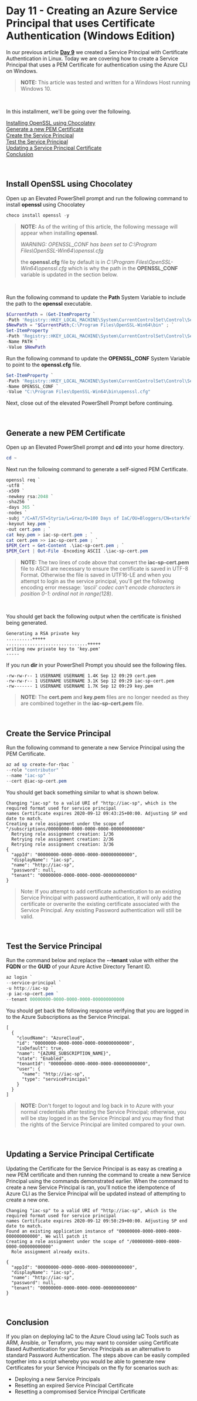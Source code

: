 # Day 11 - Creating an Azure Service Principal that uses Certificate Authentication (Windows Edition)

In our previous article **[Day 9](https://github.com/starkfell/100DaysOfIaC/blob/master/articles/day.9.creating.a.service.principal.cert.auth.linux.md)** we created a Service Principal with Certificate Authentication in Linux. Today we are covering how to create a Service Principal that uses a PEM Certificate for authentication using the Azure CLI on Windows.

> **NOTE:** This article was tested and written for a Windows Host running Windows 10.

<br />

In this installment, we'll be going over the following.

[Installing OpenSSL using Chocolatey](#install-openssl-using-chocolatey)<br />
[Generate a new PEM Certificate](#generate-a-new-pem-certificate)<br />
[Create the Service Principal](#create-the-service-principal)<br />
[Test the Service Principal](#test-the-service-principal)<br />
[Updating a Service Principal Certificate](#updating-a-service-principal-certificate)<br />
[Conclusion](#conclusion)<br />

<br />

## Install OpenSSL using Chocolatey

Open up an Elevated PowerShell prompt and run the following command to install **openssl** using Chocolatey

```powershell
choco install openssl -y
```

> **NOTE:** As of the writing of this article, the following message will appear when installing **openssl**.<br />
>
> *WARNING: OPENSSL_CONF has been set to C:\Program Files\OpenSSL-Win64\openssl.cfg*<br />
>
> the **openssl.cfg** file by default is in *C:\Program Files\OpenSSL-Win64\openssl.cfg* which is why the path in the **OPENSSL_CONF** variable is updated in the section below.

<br />

Run the following command to update the **Path** System Variable to include the path to the **openssl** executable.

```powershell
$CurrentPath = (Get-ItemProperty `
-Path 'Registry::HKEY_LOCAL_MACHINE\System\CurrentControlSet\Control\Session Manager\Environment' -Name PATH).path ; `
$NewPath = "$CurrentPath;C:\Program Files\OpenSSL-Win64\bin" ; `
Set-ItemProperty `
-Path 'Registry::HKEY_LOCAL_MACHINE\System\CurrentControlSet\Control\Session Manager\Environment' `
-Name PATH `
-Value $NewPath
```

Run the following command to update the **OPENSSL_CONF** System Variable to point to the **openssl.cfg** file.

```powershell
Set-ItemProperty `
-Path 'Registry::HKEY_LOCAL_MACHINE\System\CurrentControlSet\Control\Session Manager\Environment' `
-Name OPENSSL_CONF `
-Value "C:\Program Files\OpenSSL-Win64\bin\openssl.cfg"
```

Next, close out of the elevated PowerShell Prompt before continuing.

<br />

## Generate a new PEM Certificate

Open up an Elevated PowerShell prompt and **cd** into your home directory.

```powershell
cd ~
```

Next run the following command to generate a self-signed PEM Certificate.

```powershell
openssl req `
-utf8 `
-x509 `
-newkey rsa:2048 `
-sha256 `
-days 365 `
-nodes `
-subj "/C=AT/ST=Styria/L=Graz/O=100 Days of IaC/OU=Bloggers/CN=starkfell.github.io" `
-keyout key.pem `
-out cert.pem ; `
cat key.pem > iac-sp-cert.pem ; `
cat cert.pem >> iac-sp-cert.pem ; `
$PEM_Cert = Get-Content .\iac-sp-cert.pem ; `
$PEM_Cert | Out-File -Encoding ASCII .\iac-sp-cert.pem
```

> **NOTE:** The two lines of code above that convert the **iac-sp-cert.pem** file to ASCII are necessary to ensure the certificate is saved in UTF-8 Format. Otherwise the file is saved in UTF16-LE and when you attempt to login as the service principal, you'll get the following encoding error message: *'ascii' codec can't encode characters in position 0-1: ordinal not in range(128)*.

<br />

You should get back the following output when the certificate is finished being generated.

```console
Generating a RSA private key
..........+++++
...............................+++++
writing new private key to 'key.pem'
-----
```

If you run **dir** in your PowerShell Prompt you should see the following files.

```console
-rw-rw-r-- 1 USERNAME USERNAME 1.4K Sep 12 09:29 cert.pem
-rw-rw-r-- 1 USERNAME USERNAME 3.1K Sep 12 09:29 iac-sp-cert.pem
-rw------- 1 USERNAME USERNAME 1.7K Sep 12 09:29 key.pem
```

> **NOTE:** The **cert.pem** and **key.pem** files are no longer needed as they are combined together in the **iac-sp-cert.pem** file.

<br />

## Create the Service Principal

Run the following command to generate a new Service Principal using the PEM Certificate.

```powershell
az ad sp create-for-rbac `
--role "contributor" `
--name "iac-sp" `
--cert @iac-sp-cert.pem
```

You should get back something similar to what is shown below.

```console
Changing "iac-sp" to a valid URI of "http://iac-sp", which is the required format used for service principal
names Certificate expires 2020-09-12 09:43:25+00:00. Adjusting SP end date to match.
Creating a role assignment under the scope of "/subscriptions/00000000-0000-0000-0000-000000000000"
  Retrying role assignment creation: 1/36
  Retrying role assignment creation: 2/36
  Retrying role assignment creation: 3/36
{
  "appId": "00000000-0000-0000-0000-000000000000",
  "displayName": "iac-sp",
  "name": "http://iac-sp",
  "password": null,
  "tenant": "00000000-0000-0000-0000-000000000000"
}
```

> Note: If you attempt to add certificate authentication to an existing Service Principal with password authentication, it will only add the certificate or overwrite the existing certificate associated with the Service Principal. Any existing Password authentication will still be valid.

<br />

## Test the Service Principal

Run the command below and replace the **--tenant** value with either the **FQDN** or the **GUID** of your Azure Active Directory Tenant ID.

```powershell
az login `
--service-principal `
-u http://iac-sp `
-p iac-sp-cert.pem `
--tenant 00000000-0000-0000-0000-000000000000
```

You should get back the following response verifying that you are logged in to the Azure Subscriptions as the Service Principal.

```console
[
  {
    "cloudName": "AzureCloud",
    "id": "00000000-0000-0000-0000-000000000000",
    "isDefault": true,
    "name": "{AZURE_SUBSCRIPTION_NAME}",
    "state": "Enabled",
    "tenantId": "00000000-0000-0000-0000-000000000000",
    "user": {
      "name": "http://iac-sp",
      "type": "servicePrincipal"
    }
  }
]
```

> **NOTE:** Don't forget to logout and log back in to Azure with your normal credentials after testing the Service Principal; otherwise, you will be stay logged in as the Service Principal and you may find that the rights of the Service Principal are limited compared to your own.

<br />

## Updating a Service Principal Certificate

Updating the Certificate for the Service Principal is as easy as creating a new PEM certificate and then running the command to create a new Service Principal using the commands demonstrated earlier. When the command to create a new Service Principal is ran, you'll notice the idempotence of Azure CLI as the Service Principal will be updated instead of attempting to create a new one.

```console
Changing "iac-sp" to a valid URI of "http://iac-sp", which is the required format used for service principal
names Certificate expires 2020-09-12 09:50:29+00:00. Adjusting SP end date to match.
Found an existing application instance of "00000000-0000-0000-0000-000000000000". We will patch it
Creating a role assignment under the scope of "/00000000-0000-0000-0000-000000000000"
  Role assignment already exits.

{
  "appId": "00000000-0000-0000-0000-000000000000",
  "displayName": "iac-sp",
  "name": "http://iac-sp",
  "password": null,
  "tenant": "00000000-0000-0000-0000-000000000000"
}
```

<br />

## Conclusion

If you plan on deploying IaC to the Azure Cloud using IaC Tools such as ARM, Ansible, or Terraform, you may want to consider using Certificate Based Authentication for your Service Principals as an alternative to standard Password Authentication. The steps above can be easily compiled together into a script whereby you would be able to generate new Certificates for your Service Principals on the fly for scenarios such as:

* Deploying a new Service Principals
* Resetting an expired Service Principal Certificate
* Resetting a compromised Service Principal Certificate
